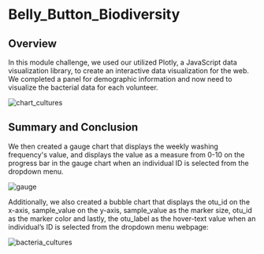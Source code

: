 # Belly_Button_Biodiversity

## Overview
In this module challenge, we used our utilized Plotly, a JavaScript data visualization library, to create an interactive data visualization for the web. We completed a panel for demographic information and now need to visualize the bacterial data for each volunteer. 

![chart_cultures](https://user-images.githubusercontent.com/47859209/205795402-ee94c431-e4d7-4cb9-8b63-f018dd4ef2f0.png)

## Summary and Conclusion
We then created a gauge chart that displays the weekly washing frequency's value, and displays the value as a measure from 0-10 on the progress bar in the gauge chart when an individual ID is selected from the dropdown menu. 

![gauge](https://user-images.githubusercontent.com/47859209/205796757-1ae33b9e-cffd-4f1a-8773-37b844b5a699.png)

Additionally, we also created a bubble chart that displays the otu_id on the x-axis, sample_value on the y-axis, sample_value as the marker size, otu_id as the marker color and lastly, the otu_label as the hover-text value when an individual’s ID is selected from the dropdown menu webpage:

![bacteria_cultures](https://user-images.githubusercontent.com/47859209/205797207-f3fb535d-f790-4ae4-8c74-f038023af242.png)
